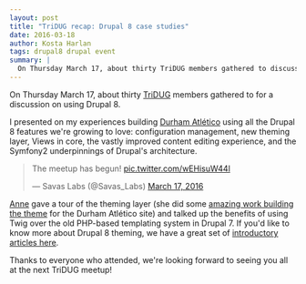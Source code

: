 ```yaml
---
layout: post
title: "TriDUG recap: Drupal 8 case studies"
date: 2016-03-18
author: Kosta Harlan
tags: drupal8 drupal event
summary: |
  On Thursday March 17, about thirty TriDUG members gathered to discuss case studies in Drupal 8 site builds.
---
```

On Thursday March 17, about thirty [TriDUG](https://groups.drupal.org/tridug) members gathered to for a discussion on using Drupal 8.

I presented on my experiences building [Durham Atlético](https://www.durhamatletico.com) using all the Drupal 8 features we're growing to love: configuration management, new theming layer, Views in core, the vastly improved content editing experience, and the Symfony2 underpinnings of Drupal's architecture.

<blockquote class="twitter-tweet" data-lang="en"><p lang="en" dir="ltr">The meetup has begun! <a href="https://t.co/wEHisuW44l">pic.twitter.com/wEHisuW44l</a></p>&mdash; Savas Labs (@Savas_Labs) <a href="https://twitter.com/Savas_Labs/status/710605691237605377">March 17, 2016</a></blockquote>
<script async src="//platform.twitter.com/widgets.js" charset="utf-8"></script>

[Anne](/team/anne-tomasevich) gave a tour of the theming layer (she did some [amazing work building the theme](https://github.com/durhamatletico/durhamatletico-cms/graphs/contributors) for the Durham Atlético site) and talked up the benefits of using Twig over the old PHP-based templating system in Drupal 7. If you'd like to know more about Drupal 8 theming, we have a great set of [introductory articles here](/blog/tag/theming/).

Thanks to everyone who attended, we're looking forward to seeing you all at the next TriDUG meetup!
